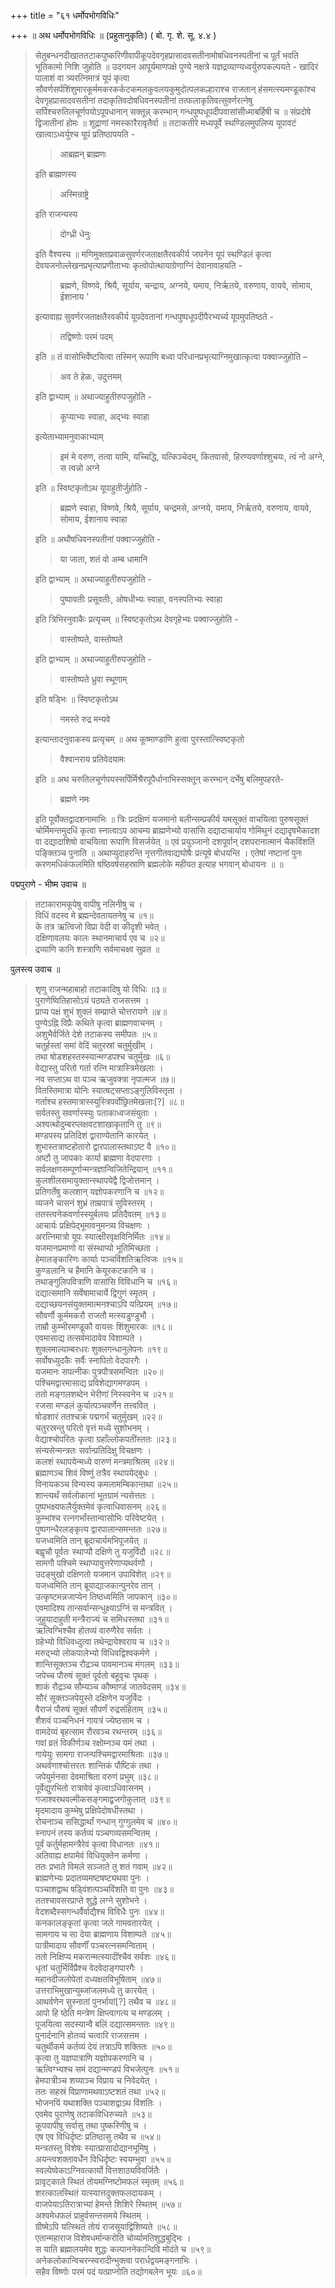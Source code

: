 +++
title = "६१ धर्मोपभोगविधिः"

+++
॥ अथ धर्मोपभोगविधिः ॥ (प्रहुतानुकृतिः) ( बो. गृ. शे. सू. ४.४ ) 

> सेतुबन्धनदीखाततटाकपुष्करिणीवापीकूपदेवगृहप्रासादवसतीनामोषधिवनस्पतीनां च पूर्तं भवति भूतिकामो निशि जुहोति ॥ उदगयन आपूर्यमाणपक्षे पुण्ये नक्षत्रे यज्ञद्रव्याण्यध्वर्युरुपकल्पयते -  खादिरं पालाशं वा त्र्यरत्निमात्रं यूपं कृत्वा सौवर्णसर्पशिंशुमारकूर्ममकरकर्कटकमलकुवलयकुमुदोत्पलकल्हाराश्च राजतान् हंसमत्स्यमण्डूकांश्च देवगृहप्रासादवसतीनां तदाकृतिवदोषधिवनस्पतीनां तत्फलाकृतिवत्सुवर्णरत्नेषु सर्पिश्चरुतिलचूर्णपयोऽपूपधानान् सक्तून्न् करम्भान् गन्धपुष्पधूपदीपवासांसीध्माबर्हिषी च ॥ संप्रदोषे द्विजातीनां होमः ॥ शूद्राणां नमस्कारैरावृतैर्वा ॥ तटाकतीरे मध्यपूर्वे स्थण्डिलमुपलिप्य यूपावटं खात्वाऽध्वर्युश्च यूपं प्रतिष्ठापयति -
>
>> आब्रह्मन् ब्राह्मणः
>
> इति ब्राह्मणस्य 
>
>> अस्मिन्राष्ट्रे
>
> इति राजन्यस्य 
>
>> दोग्ध्री धेनुः
>
> इति वैश्यस्य ॥ मणिमुक्ताप्रवाळसुवर्णरजताक्षतैरवकीर्य जघनेन यूपं स्थण्डिलं कृत्वा देवयजनोल्लेखनप्रभृत्याप्रणीताभ्यः कृत्वोपोत्थायाग्रेणाग्निं देवानावाहयति -
>
>> ब्रह्मणे, विष्णवे, श्रियै, सूर्याय, चन्द्राय, अग्नये, यमाय, निर्ऋतये, वरुणाय, वायवे, सोमाय, ईशानाय ' 
>
> इत्यावाह्य सुवर्णरजताक्षतैरवकीर्य यूपदेवतानां गन्धपुष्पधूपदीपैरभ्यर्च्य यूपमुपतिष्ठते - 
>
>> तद्विष्णोः परमं पदम्
>
> इति ॥ तं वासोभिर्वेष्टयित्वा तस्मिन् रूपाणि बध्वा परिधानप्रभृत्याग्निमुखात्कृत्वा पक्वाज्जुहोति –
>
>> अव ते हेळः, उदुत्तमम्
>
> इति द्वाभ्याम् ॥ अथाज्याहुतीरुपजुहोति - 
>
>> कूप्याभ्यः स्वाहा, अद्भ्यः स्वाहा
>
> इत्येताभ्यामनुवाकाभ्याम् 
>
>> इमं मे वरुण, तत्वा यामि, यच्चिद्धि, यत्किञ्चेदम्, कितवासो, हिरण्यवर्णाश्शुचयः, त्वं नो अग्ने, स त्वन्नो अग्ने
>
> इति ॥ स्विष्टकृतोऽथ यूपाहुतीर्जुहोति - 
>
>> ब्रह्मणे स्वाहा, विष्णवे, श्रियै, सूर्याय, चन्द्रमसे, अग्नये, यमाय, निर्ऋतये, वरुणाय, वायवे, सोमाय, ईशानाय स्वाहा
>
> इति ॥ अथौषधिवनस्पतीनां पक्वाज्जुहोति - 
>
>> या जाता, शतं वो अम्ब धामानि
>
> इति द्वाभ्याम् ॥ अथाज्याहुतीरुपजुहोति - 
>
>> पुष्पावतीः प्रसूवतीः, ओषधीभ्यः स्वाहा, वनस्पतिभ्यः स्वाहा
>
> इति त्रिभिरनुवाकैः प्रत्यृचम् ॥ स्विष्टकृतोऽथ देवगृहेभ्यः पक्वाज्जुहोति - 
>
>> वास्तोष्पते, वास्तोष्पते
>
> इति द्वाभ्याम् ॥ अथाज्याहुतीरुपजुहोति - 
>
>> वास्तोष्पते ध्रुवा स्थूणाम्
>
> इति षड्भिः ॥ स्विष्टकृतोऽथ 
>
>> नमस्ते रुद्र मन्यवे 
>
> इत्यान्तादनुवाकस्य प्रत्यृचम् ॥ अथ कूष्माण्डाणि हुत्वा पुरस्तात्स्विष्टकृतो 
>
>> वैश्वानराय प्रतिवेदयामः
>
> इति ॥ अथ चरुतिलचूर्णपयस्सर्पिर्मिश्रैरपूपैर्धानाभिस्सक्तून् करम्भान् दर्भेषु बलिमुपहरते-
>
>> ब्रह्मणे नमः
>
> इति पूर्वोक्तद्वादशनामाभिः ॥ त्रिः प्रदक्षिणं यजमानो बलीन्सम्प्रकीर्य यमसूक्तं वाचयित्वा पुरुषसूक्तं चोर्मिमन्तमुदधिं कृत्वा स्नात्वाऽप आचम्य ब्राह्मणेभ्यो वासांसि दद्यादाचार्याय गोमिथुनं दद्यादृषभैकादश वा दद्यादाशिषो वाचयित्वा रूपाणि विसर्जयेत् ॥ एवं प्रयुञ्जानो दशपूर्वान् दशपरानात्मानं चैकविंशतिं पङ्क्तिञ्च पुनाति ॥ अथाप्युदाहरन्ति नृत्तगीतवाद्यघोषैः प्रत्यूषे बोधयन्ति । एतेषां नष्टानां पुनः करणमधिकंफलमिति षष्ठिवर्षसहस्राणि ब्रह्मलोके महीयत इत्याह भगवान् बोधायनः ॥  ॥

पद्मपुराणे - भीष्म उवाच ॥ 

> तटाकारामकूपेषु वापीषु नलिनीषु च ।  
विधिं वदस्व मे ब्रह्मन्देवतायतनेषु च ॥१॥  
के तत्र ऋत्विजो विप्रा वेदी वा कीदृशी भवेत् ।  
दक्षिणावलयः कालः स्थानमाचार्य एव च ॥२॥  
द्रव्याणि कानि शस्त्राणि सर्वमाचक्ष्व सुव्रत ॥

पुलस्त्य उवाच ॥ 

> शृणु राजन्महाबाहो तटाकादिषु यो विधिः ॥३॥  
पुराणेष्वितिहासोऽयं पठ्यते राजसत्तम ।  
प्राप्य पक्षं शुभं शुक्लं सम्प्राप्ते चोत्तरायणे ॥४॥  
पुण्येऽह्नि विप्रैः कथिते कृत्वा ब्राह्मणवाचनम् ।  
अशुभैर्वर्जिते देशे तटाकस्य समीपतः ॥५॥  
चतुर्हस्तां समां वेदिं चतुरस्रां चतुर्मुखीम् ।  
तथा षोडशहस्तस्स्यान्मण्डपश्च चतुर्मुखः ॥६॥  
वेद्यास्तु परितो गर्ता रत्नि मात्रास्त्रिमेखलाः ।  
नव सप्ताऽथ वा पञ्च ऋजुवक्त्रा नृपात्मज ॥७॥  
वितस्तिमात्रा योनिः स्यात्षट्सप्ताऽङ्गुलिविस्तृता ।  
गर्ताश्च हस्तमात्रास्स्युस्त्रिपर्वोछ्रितमेखलाः[?] ॥८॥  
सर्वतस्तु सवर्णास्स्युः पताकाध्वजसंयुताः ।  
अश्वत्थोदुम्बरप्लक्षवटशाखाकृतानि तु ॥९॥  
मण्डपस्य प्रतिदिशं द्वाराण्येतानि कारयेत् ।  
शुभास्तत्राष्टहोतारो द्वारपालास्तथाऽष्ट वै ॥१०॥  
अष्टौ तु जापकाः कार्या ब्राह्मणा वेदपारगाः ।  
सर्वलक्षणसम्पूर्णान्मन्त्रज्ञान्विजितेन्द्रियान् ॥११॥  
कुलशीलसमायुक्तान्स्थापयेद्वै द्विजोत्तमान् ।  
प्रतिगर्तेषु कलशान् यज्ञोपकरणानि च ॥१२॥  
व्यजने चासनं शुभ्रं ताम्रपात्रं सुविस्तरम् ।  
ततस्त्वनेकवर्णास्स्युर्बलयः प्रतिदैवतम् ॥१३॥  
आचार्यः प्रक्षिपेद्भूमावनुमन्त्र्य विचक्षणः ।  
अरत्निमात्रो यूपः स्यात्क्षीरवृक्षविनिर्मितः ॥१४॥  
यजमानप्रमाणो वा संस्थाप्यो भूतिमिच्छता ।  
हेमालङ्कारिणः कार्याः पञ्चविंशतिऋत्विजः ॥१५॥  
कुण्डलानि च हैमानि केयूरकटकानि च ।  
तथाङ्गुलिपवित्राणि वासांसि विविधानि च ॥१६॥  
दद्यात्समानि सर्वेषामाचार्ये द्विगुणं स्मृतम् ।  
दद्याच्छयनसंयुक्तमात्मनश्चाऽपि यत्प्रियम् ॥१७॥  
सौवर्णौ कूर्ममकरौ राजतौ मत्स्यडुण्डुभौ ।  
ताम्रौ कुम्भीरमण्डूकौ वायसः शिंशुमारकः ॥१८॥  
एवमासाद्य तत्सर्वमादावेव विशाम्पते ।  
शुक्लमाल्याम्बरधरः शुक्लगन्धानुलेपनः ॥१९॥  
सर्वोषध्युदकैः सर्वैः स्नापितो वेदपारगैः ।  
यजमानः सपत्नीकः पुत्रपौत्रसमन्वितः ॥२०॥  
पश्चिमद्वारमासाद्य प्रविशेद्यागमण्डपम् ।  
ततो मङ्गलशब्देन भेरीणां निस्स्वनेन च ॥२१॥  
रजसा मण्डलं कुर्यात्पञ्चवर्णेन तत्त्ववित् ।  
षोडशारं ततश्चक्रं पद्मगर्भं चतुर्मुखम् ॥२२॥  
चतुरस्रन्तु परितो वृत्तं मध्ये सुशोभनम् ।  
वेद्याश्चोपरितः कृत्वा ग्रहाँल्लोकपतींस्ततः ॥२३॥  
संन्यसेन्मन्त्रतः सर्वान्प्रतिदिक्षु विचक्षणः ।  
कलशं स्थापयेन्मध्ये वारुणं मन्त्रमाश्रितम् ॥२४॥  
ब्रह्माणञ्च शिवं विष्णुं तत्रैव स्थापयेद्बुधः ।  
विनायकञ्च विन्यस्य कमलामम्बिकान्तथा ॥२५॥  
शान्त्यर्थं सर्वलोकानां भूतग्रामं न्यसेत्ततः ।  
पुष्पभक्ष्यफलैर्युक्तमेवं कृत्वाधिवासनम् ॥२६॥  
कुम्भांश्च रत्नगर्भांस्तान्वासोभिः परिवेष्टयेत् ।  
पुष्पगन्धैरलङ्कृत्य द्वारपालान्समन्ततः ॥२७॥  
यजध्वमिति तान् ब्रूदाचार्यमभिपूजयेत् ॥  
बह्वृचौ पूर्वतः स्थाप्यौ दक्षिणे तु यजुर्विदौ ॥२८॥  
सामगौ पश्चिमे स्थाप्यावुत्तरेणाप्यथर्वणौ ।  
उदङ्मुखो दक्षिणतो यजमान उपाविशेत् ॥२९॥  
यजध्वमिति तान् ब्रूयाद्याजकान्पुनरेव तान् ।  
उत्कृष्टमन्नजाप्येन तिष्ठध्वमिति जापकान् ॥३०॥  
एवमादिश्य तान्सर्वान्सन्धुक्ष्याऽग्निं स मन्त्रवित् ।  
जुहुयादाहुती मन्त्रैराज्यं च समिधस्तथा ॥३१॥  
ऋत्विग्भिश्चैव होतव्यं वारुणैरेव सर्वतः ।  
ग्रहेभ्यो विधिवध्दुत्वा तथेन्द्रायेश्वराय च ॥३२॥  
मरुद्भ्यो लोकपालेभ्यो विधिवद्विश्वकर्मणे ।  
शान्तिसूक्तञ्च रौद्रञ्च पावमानञ्च मंगलम् ॥३३॥  
जपेच्च पौरुषं सूक्तं पूर्वतो बहूवृचः पृथक् ।  
शाकं रौद्रञ्च सौम्यञ्च कौष्माण्डं जातवेदसम् ॥३४॥  
सौरं सूक्तञ्जपेयुस्ते दक्षिणेन यजुर्विदः ।  
वैराजं पौरुषं सूक्तं सौपर्णं रुद्रसंहिताम् ॥३५॥  
शैशवं पञ्चनिधनं गायत्रं ज्येष्ठसाम च ।  
वामदेव्यं बृहत्साम रौरवञ्च रथन्तरम् ॥३६॥  
गवां व्रतं विकीर्णञ्च रक्षोम्नञ्च यमं तथा ।  
गायेयुः सामगा राजन्पश्चिमद्वारमाश्रिताः ॥३७॥  
अथर्वणाश्चोत्तरतः शान्तिकं पौष्टिकं तथा ।  
जपेयुर्मनसा देवमाश्रिता वरुणं प्रभुम् ॥३८॥  
पूर्वेद्युरभितो रात्रावेवं कृत्वाऽधिवासनम् ।  
गजाश्वरथवल्मीकसङ्गमाद्व्रजगोकुलात् ॥३९॥  
मृदमादाय कुम्भेषु प्रक्षिपेदोषधीस्तथा ।  
रोचनाञ्च ससिद्धार्थां गन्धान् गुग्गुलमेव च ॥४०॥  
स्नापनं तस्य कर्तव्यं पञ्चगव्यसमन्वितम् ।  
पूर्वं कर्तुर्महामन्त्रैरेवं कृत्वा विधानतः ॥४१॥  
अतिवाह्य क्षपामेवं विधियुक्तेन कर्मणा ।  
ततः प्रभाते विमले सञ्जाते तु शतं गवाम् ॥४२॥  
ब्राह्मणेभ्यः प्रदातव्यमष्टषष्ट्यथवा पुनः ।  
पञ्चाशद्वाथ षड्विंशत्पञ्चविंशति वा पुनः ॥४३॥  
ततश्चावसरप्राप्ते शुद्धे लग्ने सुशोभने ।  
वेदशब्दैस्सगन्धर्वैर्वाद्यैश्च विविधैः पुनः ॥४४॥  
कनकालङ्कृतां कृत्वा जले गामवतारयेत् ।  
सामगाय च सा देया ब्राह्मणाय विशाम्पते ॥४५॥  
पात्रीमादाय सौवर्णीं पञ्चरत्नसमन्विताम् ।  
ततो निक्षिप्य मकरान्मत्स्यादींश्चैव सर्वशः ॥४६॥  
धृतां चतुर्भिर्विप्रैश्च वेदवेदाङ्गपारगैः ।  
महानदीजलोपेतां दध्यक्षतविभूषिताम् ॥४७॥  
उत्तराभिमुखान्युब्जांजलमध्ये तु कारयेत् ।  
आथर्वणेन सुस्नातां पुनर्भायां[?] तथैव च ॥४८॥  
आपो हि ष्ठेति मन्त्रेण क्षिप्त्वागत्य च मण्डलम् ।  
पूजयित्वा सदस्यान्वै बलिं दद्यात्समन्ततः ॥४९॥  
पुनार्दनानि होतव्यं चत्वारि राजसत्तम ।  
चतुर्थीकर्म कर्तव्यं देयं तत्राऽपि शक्तितः ॥५०॥  
कृत्वा तु यज्ञपात्राणि यज्ञोपकरणानि च ।  
ऋत्विग्भ्यश्च समं दद्यान्मण्डपं विभजेत्पुनः ॥५१॥  
हेमपात्रीञ्च शय्याञ्च विप्राय च निवेदयेत् ।  
ततः सहस्रं विप्राणामथवाऽष्टशतं तथा ॥५२॥  
भोजनयिं यथाशक्ति पञ्चाशद्वाऽथ विंशतिः ।  
एवमेव पुराणेषु तटाकविधिरुच्यते ॥५३॥  
कूपवापीषु सर्वासु तथा पुष्करिणीषु च ।  
एष एव विधिर्दृष्टः प्रतिष्ठासु तथैव च ॥५४॥  
मन्त्रतस्तु विशेषः स्यात्प्रासादोद्यानभूमिषु ।  
अयन्त्वशक्तावर्धेन विधिर्दृष्टः स्वयम्भुवा ॥५५॥  
स्वल्पेष्वेकाऽग्निवत्कार्यो वित्तशाठ्यविवर्जितैः ।  
प्रावृट्काले स्थितं तोयमग्निष्टोमफलं स्मृतम् ॥५६॥  
शरत्कालस्थितं यत्स्यात्तदुक्तफलदायकम् ।  
वाजपेयाऽतिरात्राभ्यां हेमन्ते शिशिरे स्थितम् ॥५७॥  
अश्वमेधफलं प्राहुर्वसन्तसमये स्थितम् ।  
ग्रीष्मेऽपि यत्स्थितं तोयं राजसूयाद्विशिष्यते ॥५८॥  
एतान्महाराज विशेषधर्मान्करोति चोर्व्यामतिशुद्धबुद्भिः ।  
स याति ब्रह्मालयमेव शुद्धः कल्पाननेकान्दिवि मोदंते च ॥५९॥  
अनेकलोकान्विचरन्स्वरादीन्भुक्त्वा परार्धद्वयमङ्गनाभिः ।  
सहैव विष्णोः परमं पदं यत्प्राप्नोति तद्योगबलेन भूयः ॥६०॥ 